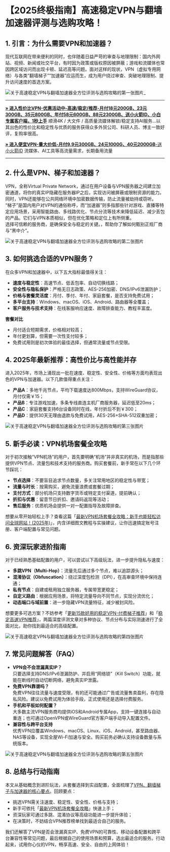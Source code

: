 # 【2025终极指南】高速稳定VPN与翻墙加速器评测与选购攻略！
## 1. 引言：为什么需要VPN和加速器？  
现代互联网在带来便利的同时，也伴随着日益严苛的审查与地理限制：国内外网站、视频、新闻或社交平台，有时因为政策或版权原因被屏蔽；游戏和流媒体也常因跨区域访问而出现卡顿、延迟高等问题。面对这样的现状，VPN（虚拟专用网络）与各类“翻墙梯子”“加速器”应运而生，成为用户绕过审查、突破地理限制、提升访问速度的首选方案。

![关于高速稳定VPN与翻墙加速器全方位评测与选购攻略的第一张图片_](https://github.com/user-attachments/assets/bdd00206-b519-4c97-93a7-431f5c941b1a)

***
[**» 进入性价比VPN-优惠活动中-高速/稳定/推荐-月付18元200GB、23元300GB、35元800GB、年付58元600GB、88元2300GB、送小火箭ID、小白专属客户端，1秒上手**](https://ll.silos.top/lepl/sxdxZeA8VV) 顺滑4K / 大文件 / 高质量流媒体解锁/稳定支持AI服务...以其出色的性价比和稳定性与优质的服务获得众多外贸公司、科研人员、博主一致好评，复购率很高。

[**» 进入便宜VPN-量大价低-月付9.9元300GB、24元1000G、40元2000GB**-送小火箭ID](https://oo.silos.top/cheap/ew8KhPafvG) 流媒体、AI工具等高流量需求，长期备用流量
***

## 2. 什么是VPN、梯子和加速器？  
VPN，全称Virtual Private Network，通过在用户设备与VPN服务器之间建立加密通道，将你的真实IP隐藏在服务器IP之后，实现访问被屏蔽或限制资源的能力。同时，VPN还能够在公共网络环境中加密数据传输，防止流量被劫持或窃听。  
“梯子”是国内用户对VPN的通俗称呼，而“加速器”则多指那些针对游戏、直播等特定应用场景，采用智能路由、多线路优化、节点分流等技术来降低延迟、减少丢包的产品。它们与VPN本质相似，但在优化策略和定位上有所侧重。  
选择可信赖的服务商，是确保安全与稳定的关键。，帮助你了解如何甄别正规厂商与“黑中介”。

![关于高速稳定VPN与翻墙加速器全方位评测与选购攻略的第二张图片](https://github.com/user-attachments/assets/5ff71397-cab7-4211-b757-93a2d5fbab5a)

## 3. 如何挑选合适的VPN服务？  
在众多VPN和加速器中，以下五大指标最值得关注：  
- **速度与稳定性**：高速节点、低丢包率、自动切换线路；  
- **安全性与隐私保护**：严格无日志政策、AES-256加密、DNS/IPv6泄漏防护；  
- **价格与套餐灵活度**：月付、季付、年付、家庭套餐，是否支持免费试用；  
- **多平台支持**：Windows、macOS、iOS、Android、路由器等全覆盖；  
- **客户服务与技术支持**：在线客服响应速度、故障排查能力、教程丰富度。  

**套餐对比**  
- 月付适合短期需求，价格相对较高；  
- 年付更划算，但需要一次性支付较多；  
- 免费试用则是初次体验的最佳选择，但通常流量或节点受限。  



## 4. 2025年最新推荐：高性价比与高性能并存  
进入2025年，市场上涌现出一批在速度、稳定性、安全性、价格等方面均表现出色的VPN与加速器。以下几款值得重点关注：  

- **产品A**：多地千兆节点，平均下载速度达800Mbps，支持WireGuard协议，月付仅需￥15；  
- **产品B**：专注游戏加速，多条专线直连主机厂商服务器，延迟低至20ms；  
- **产品C**：家庭套餐支持6台设备同时在线，年付折后不到￥300；  
- **产品D**：提供30天无理由退款与免费试用，AES-256+SHA-512双重加密；  


![关于高速稳定VPN与翻墙加速器全方位评测与选购攻略的第三张图片](https://github.com/user-attachments/assets/ad55acfc-6ee3-4a04-9ce1-f20348409cce)

## 5. 新手必读：VPN机场套餐全攻略  
对于初次接触“VPN机场”的用户，首先要明确“机场”并非真实的机场，而是指那些提供VPN节点、流量包和技术支持的服务商。购买套餐前，新手常在以下几个环节踩坑：  
- **节点选择**：不要盲目追求节点数量，多关注常用地区的稳定性与带宽；  
- **流量与时长**：按需购买，避免流量浪费或套餐过期；  
- **支付方式**：部分机场只支持数字货币或特定支付渠道，提前确认；  
- **折扣与优惠**：留意节日折扣、邀请码返现等活动；  
- **售后服务**：优质机场会提供一对一配置指导及故障排查。  

想要从零开始轻松上手？查看这篇「<a href="https://john19187.github.io/posts/2025-04-13-vpn-guide.html" target="_blank">最新VPN机场套餐全攻略：新手也能轻松访问全球网站！(2025年)</a>」，内含详细图文教程与实操建议，让你迅速搞定账号注册、客户端配置与常见问题。

## 6. 资深玩家进阶指南  
对于已经熟悉基础配置的用户，可以尝试以下高级玩法，进一步提升隐私与速度：  
- **多跳VPN（Multi-Hop）**：流量先后通过多个节点，难以追踪源头；  
- **混淆协议（Obfuscation）**：绕过深度包检测（DPI），在高审查环境中保持连通；  
- **私有节点**：自建或租用独立服务器，专属带宽更稳定；  
- **自定义路由**：根据应用场景，将特定流量导向不同节点，实现分流优化；  
- **动态端口与域前置**：进一步隐藏VPN流量特征，减少被封风险。  

想要更多可选方案？不妨参考「<a href="https://john19187.github.io/posts/2025-04-09-the-15-best-vpns.html" target="_blank">更新15款好用的稳定VPN-付费梯子推荐</a>」和「<a href="https://john19187.github.io/The-40-Best-VPNs/" target="_blank">稳定高速VPN推荐</a>」，两篇深度评测文章对多种协议、节点分布与实际测速进行了全面对比，助你找到最适合的高级配置。

![关于高速稳定VPN与翻墙加速器全方位评测与选购攻略的第四张图片](https://github.com/user-attachments/assets/38bd3837-f089-4264-8752-fd1e73febc3e)

## 7. 常见问题解答（FAQ）  
- **VPN会不会泄漏真实IP？**  
  只要选择支持DNS/IPv6泄漏防护、并启用“网络锁”（Kill Switch）功能，就能在断线时自动切断网络，避免真实IP泄露。  
- **免费VPN靠谱吗？**  
  免费VPN往往流量与速度受限，有的还可能通过广告或流量售卖盈利，存在隐私风险。建议以免费试用为体验手段，正式使用还是选择付费服务。  
- **手机和平板如何配置？**  
  大多数主流VPN服务商均提供iOS和Android专属App，支持一键连接与自动重连；也可通过OpenVPN或WireGuard官方客户端手动导入配置文件。  
- **兼容性与跨平台支持**  
  优秀VPN应覆盖Windows、macOS、Linux、iOS、Android，甚至路由器、NAS等设备，实现全屋Wi-Fi加速与安全。购买前务必确认支持设备数量与系统版本。
  
![关于高速稳定VPN与翻墙加速器全方位评测与选购攻略的第五张图片](https://github.com/user-attachments/assets/e097a090-07f2-4043-beba-1425c5508da3)

## 8. 总结与行动指南  
本文从基础概念到进阶玩法，从套餐选择到实战配置，全面梳理了[VPN、翻墙梯子与加速器的核心要点](https://github.com/John19187/vpn-accelerator-guide)。回顾要点：  
- 挑选VPN需关注速度、稳定性、安全性、价格与支持；  
- 新手可依托「<a href="https://john19187.github.io/posts/2025-04-13-vpn-guide.html" target="_blank">最新VPN机场套餐全攻略</a>」快速上手；  
- 资深玩家可通过多跳、混淆协议等高级功能进一步提升体验；  
- 在决策时，不妨结合VPN推荐榜单找到最适合自己的服务。  

我们还解答了VPN是否会泄漏真实IP、免费VPN的可靠性、移动设备配置和跨平台兼容性等常见问题，最后根据自己的使用场景和预算，选出最适合的服务。行动起来，试用你心仪的VPN，畅享高速、安全、自由的上网体验！ 
